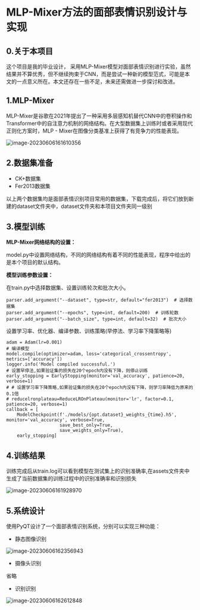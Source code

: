 # MLP-Mixer方法的面部表情识别设计与实现

## 0.关于本项目

这个项目是我的毕业设计， 采用MLP-Mixer模型对面部表情识别进行实验，虽然结果并不算优秀，但不继续拘束于CNN，而是尝试一种新的模型范式，可能是本文的一点意义所在。本文还存在一些不足，未来还需做进一步探讨和改进。

## 1.MLP-Mixer

MLP-Mixer是谷歌在2021年提出了一种采用多层感知机替代CNN中的卷积操作和Transformer中的自注意力机制的网络结构。在大型数据集上训练时或者采用现代正则化方案时，MLP - Mixer在图像分类基准上获得了有竞争力的性能表现。

![image-20230606161610356](https://picgo-mly.obs.cn-north-4.myhuaweicloud.com/images/image-20230606161610356.png)

## 2.数据集准备

- CK+数据集
- Fer2013数据集

以上两个数据集均是面部表情识别项目常用的数据集，下载完成后，将它们放到新建的dataset文件夹中，dataset文件夹和本项目文件夹同一级别

## 3.模型训练

**MLP-Mixer网络结构的设置：**

model.py中设置网络结构，不同的网络结构有着不同的性能表现，程序中给出的是本个项目的默认结构。

**模型训练参数设置：**

在train.py中选择数据集、设置训练轮次和批次大小。

```
parser.add_argument("--dataset", type=str, default="fer2013")  # 选择数据集
parser.add_argument("--epochs", type=int, default=200)  # 训练轮数
parser.add_argument("--batch_size", type=int, default=32)  # 批次大小
```

设置学习率、优化器、编译参数、训练策略(早停法、学习率下降策略等)

```
adam = Adam(lr=0.001)
# 编译模型
model.compile(optimizer=adam, loss='categorical_crossentropy', metrics=['accuracy'])
logger.info('Model compiled successful.')
# 设置早停法,如果验证集的损失在20个epoch内没有下降，则停止训练
early_stopping = EarlyStopping(monitor='val_accuracy', patience=20, verbose=1)
# # 设置学习率下降策略,如果验证集的损失在20个epoch内没有下降，则学习率降低为原来的0.1倍
# reducelronplateau=ReduceLROnPlateau(monitor='lr', factor=0.1, patience=20, verbose=1)
callback = [
    ModelCheckpoint(f'./models/{opt.dataset}_weights_{time}.h5', monitor='val_accuracy', verbose=True,
                    save_best_only=True,
                    save_weights_only=True),
    early_stopping]
```

## 4.训练结果

训练完成后从train.log可以看到模型在测试集上的识别准确率,在assets文件夹中生成了当前数据集的训练过程中的识别准确率和识别损失

![image-20230606161928970](https://picgo-mly.obs.cn-north-4.myhuaweicloud.com/images/image-20230606161928970.png)

## 5.系统设计

使用PyQT设计了一个面部表情识别系统，分别可以实现三种功能：

- 静态图像识别

![image-20230606162356943](https://picgo-mly.obs.cn-north-4.myhuaweicloud.com/images/image-20230606162356943.png)

- 摄像头识别

省略

- 识别识别

![image-20230606162612848](https://picgo-mly.obs.cn-north-4.myhuaweicloud.com/images/image-20230606162612848.png)